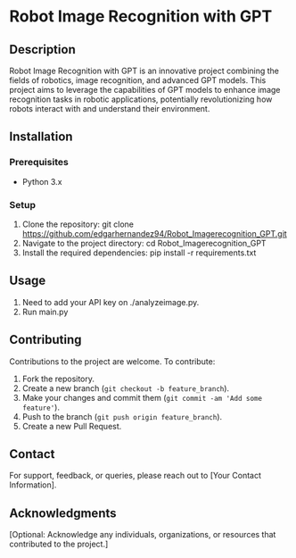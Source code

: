 # Robot Image Recognition with GPT

## Description
Robot Image Recognition with GPT is an innovative project combining the fields of robotics, image recognition, and advanced GPT models. This project aims to leverage the capabilities of GPT models to enhance image recognition tasks in robotic applications, potentially revolutionizing how robots interact with and understand their environment.

## Installation

### Prerequisites
- Python 3.x

### Setup
1. Clone the repository:
git clone https://github.com/edgarhernandez94/Robot_Imagerecognition_GPT.git
2. Navigate to the project directory:
cd Robot_Imagerecognition_GPT
3. Install the required dependencies:
pip install -r requirements.txt

## Usage
1. Need to add your API key on ./analyzeimage.py.
2. Run main.py

## Contributing
Contributions to the project are welcome. To contribute:
1. Fork the repository.
2. Create a new branch (`git checkout -b feature_branch`).
3. Make your changes and commit them (`git commit -am 'Add some feature'`).
4. Push to the branch (`git push origin feature_branch`).
5. Create a new Pull Request.


## Contact
For support, feedback, or queries, please reach out to [Your Contact Information].

## Acknowledgments
[Optional: Acknowledge any individuals, organizations, or resources that contributed to the project.]
